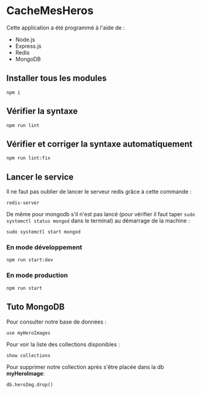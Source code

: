 
# CacheMesHeros

Cette application a été programmé à l'aide de :

* Node.js
* Express.js
* Redis
* MongoDB

## Installer tous les modules

`npm i`

## Vérifier la syntaxe

`npm run lint`

## Vérifier et corriger la syntaxe automatiquement

`npm run lint:fix`

## Lancer le service

Il ne faut pas oublier de lancer le serveur redis grâce à cette commande :

`redis-server`

De même pour mongodb s'il n'est pas lancé (pour vérifier il faut taper `sudo systemctl status mongod` dans le terminal) au démarrage de la machine :

`sudo systemctl start mongod`

### En mode développement

`npm run start:dev`

### En mode production 

`npm run start`

## Tuto MongoDB

Pour consulter notre base de données :

`use myHeroImages`

Pour voir la liste des collections disponibles :

`show collections`

Pour supprimer notre collection après s'être placée dans la db **myHeroImage**:

`db.heroImg.drop()`
